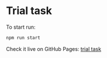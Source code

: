 # Trial task

To start run:

```js
npm run start
```

Check it live on GitHub Pages: [trial task](https://dahkin.github.io/trial-task/)
